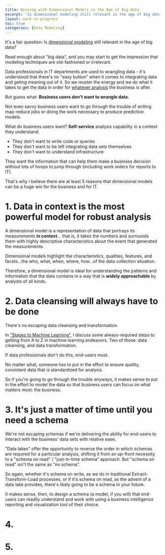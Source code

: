 ```yaml
---
title: Winning with Dimensional Models in the Age of Big Data
excerpt: "Is dimensional modeling still relevant in the age of big data? Here are 5 reasons why the answer is an emphatic \"yes\"!"
layout: work-in-progress
toc: true
categories: [Data Modeling]
---
```


It's a fair question: Is [dimensional modeling](https://www.dataday.life/what-is-a-dimensional-model/) still relevant in the age of big data?

Read enough about "big data", and you may start to get the impression that modeling techniques are old-fashioned or irrelevant.

Data professionals in IT departments are used to wrangling data - it's understood that there's no "easy button" when it comes to integrating data and geting meaning out of it.  So we muster the energy and we do what it takes to get the data in order for [whatever analysis](https://www.dataday.life/what-types-of-data-analysis-are-there/) the business is after.

But guess what:  **Business users don't want to wrangle data.**

Not even savvy business users want to go through the trouble of writing map-reduce jobs or doing the work necessary to produce predictive models.

What do business users want? **Self-service** analysis capability in a context they understand.
* They don't want to write code or queries
* They don't want to be left integrating data sets themselves
* They don't want to understand infrastructure

They want the information that can help them make a business decision without lots of hoops to jump through (including work orders for reports to IT).

That's why I believe there are at least 5 reasons that dimensional models can be a huge win for the business and for IT.

# 1. Data in context is the most powerful model for robust analysis

A dimensional model is a representation of data that portrays its measurements **in context**... that is, it takes the numbers and surrounds them with highly descriptive characteristics about the event that generated the measurements.

Dimensional models highlight the characteristics, qualities, features, and facets...the who, what, when, where, how...of the data collection situation.

Therefore, a dimensional model is ideal for understanding the patterns and information that the data contains in a way that is **widely approachable** by analysts of all kinds.

# 2. Data cleansing will always have to be done
There's no escaping data cleansing and transformation.  

In ["Stages to Machine Learning"](https://www.dataday.life/stages-to-machine-learning/), I discuss some always-required steps to getting from A to Z in machine learning endeavors.  Two of those:  data cleansing, and data transformation.

If data professionals don't do this, end-users must. 

No matter what, someone has to put in the effort to ensure quality, consistent data that is standardized for analysis.

So if you're going to go through the trouble *anyways*, it makes sense to put in the effort to model the data so that business users can focus on what matters most: the business.

# 3. It's just a matter of time until you need a schema
We're not escaping schemas if we're delivering the ability for end-users to interact with the business' data sets with relative ease.

"Data lakes" offer the opportunity to reverse the order in which schemas are required for a particular analysis, shifting it from an up-front necessity to a "schema on read" / "just-in-time schema" approach.  But "schema on read" isn't the same as "no schema".

So again, whether it's schema on write, as we do in traditional Extract-Transform-Load processes, or if it's schema on read, as the advent of a data lake provides, there's likely going to be a schema in your future.

It makes sense, then, to design a schema (a model, if you will) that end-users can readily understand and work with using a business intelligence reporting and visualization tool of their choice.

# 4.

# 5.
